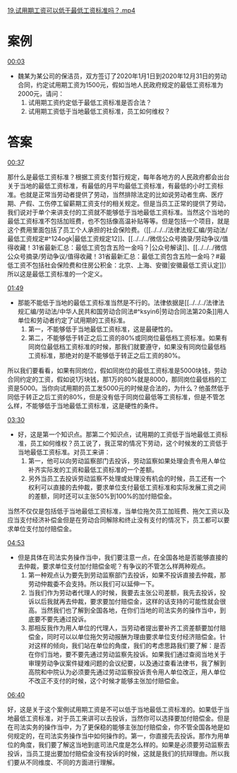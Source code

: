 [19.试用期工资可以低于最低工资标准吗？.mp4](file:///E:%5C法律实务%5CA314【游本春】【20小时200讲】劳动纠纷维权指南及企业风控管控宝典（200讲劳动合同签订法律风险防范与合规管理）%5C19.试用期工资可以低于最低工资标准吗？.mp4)
# 案例
[00:03](file:///E:%5C法律实务%5CA314【游本春】【20小时200讲】劳动纠纷维权指南及企业风控管控宝典（200讲劳动合同签订法律风险防范与合规管理）%5C19.试用期工资可以低于最低工资标准吗？.mp4#t=00:03)

- 魏某为某公司的保洁员，双方签订了2020年1月1日到2020年12月31日的劳动合同，约定试用期工资为1500元，假如当地人民政府规定的最低工资标准为2000元，请问：
	1. 试用期工资约定低于最低工资标准是否合法？
	2. 试用期工资低于当地最低工资标准，员工如何维权？
# 答案
[00:37](file:///E:%5C法律实务%5CA314【游本春】【20小时200讲】劳动纠纷维权指南及企业风控管控宝典（200讲劳动合同签订法律风险防范与合规管理）%5C19.试用期工资可以低于最低工资标准吗？.mp4#t=00:37)

那什么是最低工资标准？根据工资支付暂行规定，每年各地方的人民政府都会出台关于当地的最低工资标准，有最低的月平均最低工资标准，有最低的小时工资标准。也就是正常当劳动者提供了劳动，当然排除法定的比如说劳动者生病、医疗期、产假、工伤停工留薪期工资支付的相关规定。但是当员工正常的提供了劳动，我们说对于单个来讲支付的工资就不能够低于当地最低工资标准。当然这个当地的最低工资标准不包括加班费，也不包括像高温补贴等等。但是包括一个项目，就是这个费用里面包括了员工个人承担的社会保险费。（[[../../../法律法规汇编/劳动法/最低工资规定#^124ogk|最低工资规定12]]、[[../../../微信公众号摘录/劳动争议/值得收藏！31省最新汇总：最低工资包含五险一金吗？|公众号解读]]、[[../../../微信公众号摘录/劳动争议/值得收藏！31省最新汇总：最低工资包含五险一金吗？#最低工资不包括社会保险费和住房公积金：北京、上海、安徽|安徽最低工资认定]]）所以这是最低工资标准的一个定义。

[01:49](file:///E:/%5C%E6%B3%95%E5%BE%8B%E5%AE%9E%E5%8A%A1%5CA314%E3%80%90%E6%B8%B8%E6%9C%AC%E6%98%A5%E3%80%91%E3%80%9020%E5%B0%8F%E6%97%B6200%E8%AE%B2%E3%80%91%E5%8A%B3%E5%8A%A8%E7%BA%A0%E7%BA%B7%E7%BB%B4%E6%9D%83%E6%8C%87%E5%8D%97%E5%8F%8A%E4%BC%81%E4%B8%9A%E9%A3%8E%E6%8E%A7%E7%AE%A1%E6%8E%A7%E5%AE%9D%E5%85%B8%EF%BC%88200%E8%AE%B2%E5%8A%B3%E5%8A%A8%E5%90%88%E5%90%8C%E7%AD%BE%E8%AE%A2%E6%B3%95%E5%BE%8B%E9%A3%8E%E9%99%A9%E9%98%B2%E8%8C%83%E4%B8%8E%E5%90%88%E8%A7%84%E7%AE%A1%E7%90%86%EF%BC%89%5C19.%E8%AF%95%E7%94%A8%E6%9C%9F%E5%B7%A5%E8%B5%84%E5%8F%AF%E4%BB%A5%E4%BD%8E%E4%BA%8E%E6%9C%80%E4%BD%8E%E5%B7%A5%E8%B5%84%E6%A0%87%E5%87%86%E5%90%97%EF%BC%9F.mp4#t=109.972928)

- 那能不能低于当地的最低工资标准当然是不行的。法律依据是[[../../../法律法规汇编/劳动法/中华人民共和国劳动合同法#^ksyin6|劳动合同法第20条]]用人单位和劳动者约定了试用期的工资标准。
	1. 第一，不能够低于当地最低工资标准，这是最硬性的。
	2. 第二，不能够低于转正之后工资的80%或同岗位最低档工资标准。如果有同岗位最低档工资标准的时候，那我们就要遵守，如果没有同岗位最低档工资标准，那绝对的是不能够低于转正之后工资的80%。

所以我们要看看，如果有同岗位，假如同岗位的最低工资标准是5000块钱，劳动合同约定的工资，假如说1万块钱，那1万的80%就是8000，那同岗位最低档的工资是5000。当你向试用期的员工发5000元的时候是合法的，为什么？他虽然低于同低于转正之后工资的80%，但是没有低于同岗位最低等工资标准，但是不管怎么样，不能够低于当地最低工资标准，这是硬性的条件。

[03:30](file:///E:%5C法律实务%5CA314【游本春】【20小时200讲】劳动纠纷维权指南及企业风控管控宝典（200讲劳动合同签订法律风险防范与合规管理）%5C19.试用期工资可以低于最低工资标准吗？.mp4#t=03:30)

- 好，这是第一个知识点。那第二个知识点，试用期的工资低于当地最低工资标准，员工如何维权？员工说了，我正常的情况下劳动，这个时候发的工资低于当地最低工资标准。对员工来讲：
	1. 第一，他可以向劳动监察部门去投诉，劳动监察如果处理会责令用人单位补齐实际发的工资和最低工资标准的一个差额。
	2. 另外当员工去投诉劳动监察不处理或处理没有机会的时候，员工还有一个权利可以直接的去仲裁，要求单位支付最低工资标准和实际发展工资之间的差额，同时还可以主张50%到100%的加付赔偿金。

当然不仅仅是包括低于当地最低工资标准，当单位拖欠员工加班费、拖欠工资以及应当支付经济补偿金但是在劳动合同解除和终止没有支付的情况下，员工都可以要求单位支付加付赔偿金。

[04:53](file:///E:/%5C%E6%B3%95%E5%BE%8B%E5%AE%9E%E5%8A%A1%5CA314%E3%80%90%E6%B8%B8%E6%9C%AC%E6%98%A5%E3%80%91%E3%80%9020%E5%B0%8F%E6%97%B6200%E8%AE%B2%E3%80%91%E5%8A%B3%E5%8A%A8%E7%BA%A0%E7%BA%B7%E7%BB%B4%E6%9D%83%E6%8C%87%E5%8D%97%E5%8F%8A%E4%BC%81%E4%B8%9A%E9%A3%8E%E6%8E%A7%E7%AE%A1%E6%8E%A7%E5%AE%9D%E5%85%B8%EF%BC%88200%E8%AE%B2%E5%8A%B3%E5%8A%A8%E5%90%88%E5%90%8C%E7%AD%BE%E8%AE%A2%E6%B3%95%E5%BE%8B%E9%A3%8E%E9%99%A9%E9%98%B2%E8%8C%83%E4%B8%8E%E5%90%88%E8%A7%84%E7%AE%A1%E7%90%86%EF%BC%89%5C19.%E8%AF%95%E7%94%A8%E6%9C%9F%E5%B7%A5%E8%B5%84%E5%8F%AF%E4%BB%A5%E4%BD%8E%E4%BA%8E%E6%9C%80%E4%BD%8E%E5%B7%A5%E8%B5%84%E6%A0%87%E5%87%86%E5%90%97%EF%BC%9F.mp4#t=293.895566)

- 但是具体在司法实务操作当中，我们要注意一点，在全国各地是否能够直接的去仲裁，要求单位支付加付赔偿金呢？有争议的不管怎么样两种观点。
	1. 第一种观点认为要先到劳动监察部门去投诉，如果不投诉直接去仲裁，那劳动仲裁委不会支持。所以我们可以延伸一下。
	2. 当我们作为劳动者代理人的时候，我要去主张公司差额，我先去投诉，投诉以后我就再去仲裁，要求要加付赔偿金，这样的话支持的可能性就会很高。当然我们也了解到全国各地，在你们当地的司法实务的操作当中，到底要不要先通过投诉。
	3. 那相反我作为用人单位的代理人，当劳动者提出要补齐工资差额要加付赔偿金，同时可以以单位拖欠劳动报酬为理由要求单位支付经济赔偿金。针对这样的倾向，我们站在单位的角度，我们的考虑思路我们要了解：是否在你们当地，要不要先通过劳动监察先投诉。如果我们通过查阅当地关于审理劳动争议案件疑难问题的会议纪要，以及通过查看法律书，我了解到高院和中院认为必须要先通过劳动监察投诉责令用人单位改正，用人单位不改正不支付的时候，这个时候才能够主张加付赔偿金。

[06:40](file:///E:/%5C%E6%B3%95%E5%BE%8B%E5%AE%9E%E5%8A%A1%5CA314%E3%80%90%E6%B8%B8%E6%9C%AC%E6%98%A5%E3%80%91%E3%80%9020%E5%B0%8F%E6%97%B6200%E8%AE%B2%E3%80%91%E5%8A%B3%E5%8A%A8%E7%BA%A0%E7%BA%B7%E7%BB%B4%E6%9D%83%E6%8C%87%E5%8D%97%E5%8F%8A%E4%BC%81%E4%B8%9A%E9%A3%8E%E6%8E%A7%E7%AE%A1%E6%8E%A7%E5%AE%9D%E5%85%B8%EF%BC%88200%E8%AE%B2%E5%8A%B3%E5%8A%A8%E5%90%88%E5%90%8C%E7%AD%BE%E8%AE%A2%E6%B3%95%E5%BE%8B%E9%A3%8E%E9%99%A9%E9%98%B2%E8%8C%83%E4%B8%8E%E5%90%88%E8%A7%84%E7%AE%A1%E7%90%86%EF%BC%89%5C19.%E8%AF%95%E7%94%A8%E6%9C%9F%E5%B7%A5%E8%B5%84%E5%8F%AF%E4%BB%A5%E4%BD%8E%E4%BA%8E%E6%9C%80%E4%BD%8E%E5%B7%A5%E8%B5%84%E6%A0%87%E5%87%86%E5%90%97%EF%BC%9F.mp4#t=400.688833)

好，这是关于这个案例试用期工资是不可以低于当地最低工资标准的。如果低于当地最低工资标准，对于员工来讲可以去投诉，当然你可以选择要加付赔偿金。但是在司法实务的操作当中，为了更保稳的能够主张加付赔偿金，你不管全国各地是如何规定的，在司法实务操作当中如何操作的。第一，你直接先去投诉。那作为用单位的角度，我们要了解这当地到底司法尺度是怎么样的。如果是必须要劳动监察去投诉，当员工提出要加付赔偿金没有投诉的时候，这就是我们的抗辩理由。所以我们要从不同维度、不同的方面进行理解。